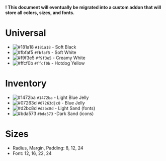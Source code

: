 **! This document will eventually be migrated into a custom addon that will store all colors, sizes, and fonts.**

# Universal
- ![#181a18](https://placehold.co/15x15/181a18/181a18.png) `#181a18` - Soft Black
- ![#fbfaf5](https://placehold.co/15x15/fbfaf5/fbfaf5.png) `#fbfaf5` - Soft White
- ![#f9f3e5](https://placehold.co/15x15/f9f3e5/f9f3e5.png) `#f9f3e5` - Creamy White
- ![#ffcf0b](https://placehold.co/15x15/ffcf0b/ffcf0b.png) `#ffcf0b` - Hotdog Yellow


# Inventory
- ![#1472ba](https://placehold.co/15x15/07263d/1472ba.png) `#1472ba` - Light Blue Jelly
- ![#07263d](https://placehold.co/15x15/07263d/07263d.png) `#07263d|c8` - Blue Jelly
- ![#d2bc8d](https://placehold.co/15x15/d2bc8d/d2bc8d.png) `#d2bc8d` - Light Sand (fonts)
- ![#bda573](https://placehold.co/15x15/bda573/bda573.png) `#bda573` -Dark Sand (icons)

# Sizes
- Radius, Margin, Padding: 8, 12, 24
- Font: 12, 16, 22, 24
